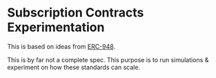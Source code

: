 # Subscription Contracts Experimentation

This is based on ideas from [ERC-948](https://github.com/ethereum/EIPs/issues/948).

This is by far not a complete spec. This purpose is to run simulations & experiment on how these standards can scale.